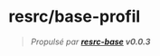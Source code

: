 # resrc/__base-profil__

<!-- TODO Documenter le projet ! -->

> _Propulsé par __[resrc-base](https://github.com/ressource-club/base) v0.0.3___
